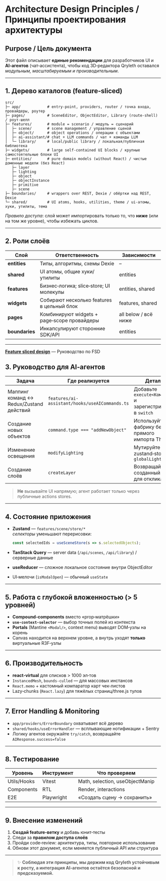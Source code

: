 # Architecture Design Principles / Принципы проектирования архитектуры

## Purpose / Цель документа

Этот файл описывает **единые рекомендации** для разработчиков UI и **AI‑агентов** (чат‑ассистента), чтобы код 3D‑редактора Qryleth оставался _модульным, масштабируемым и производительным_.

---

## 1. Дерево каталогов (feature‑sliced)

```text
src/
├─ app/            # entry‑point, providers, router / точка входа, провайдеры, роутер
├─ pages/          # SceneEditor, ObjectEditor, Library (route‑shell) / роут‑шелл
├─ features/       # module = scenario / модуль = сценарий
│  ├─ scene/       # scene management / управление сценой
│  ├─ object/      # object operations / операции с объектами
│  ├─ ai-assistant/# chat + LLM commands / чат + команды LLM
│  └─ library/     # local/public library / локальная/публичная библиотека
├─ widgets/        # large self-contained UI blocks / крупные самостоятельные блоки UI
├─ entities/       # pure domain models (without React) / чистые доменные модели (без React)
   ├─ layer
   ├─ lighting
   ├─ object
   ├─ objectInstance
   ├─ primitive
   ├─ scene   
├─ boundaries/     # wrappers over REST, Dexie / обёртки над REST, Dexie
└─ shared/         # UI atoms, hooks, utilities, theme / ui‑атомы, хуки, утилиты, тема
```

*Правило доступа*: слой может импортировать только то, что **ниже** (или на том же уровне), чтобы избежать циклов.

---

## 2. Роли слоёв

| Слой   | Ответственность          | Зависимости |
|----------------|-------------------------------------------|----------------------------|
| **entities**   | Типы, алгоритмы, схемы Dexie | – |
| **shared**     | UI атомы, общие хуки/утилиты | entities |
| **features**   | Бизнес‑логика; slice‑store; UI молекулы | entities, shared |
| **widgets**    | Собирают несколько features в цельный блок | features, shared |
| **pages**      | Комбинируют widgets + page‑scope провайдеры | all below / всё ниже |
| **boundaries** | Инкапсулируют сторонние SDK/API | entities |

---
**[Feature sliced design](feature-sliced-design.md)** — Руководство по FSD


## 3. Руководство для AI‑агентов

| Задача | Где реализуется | Детали |
|---------------|---------------------------------------------|------------------|
| Маппинг команд ↔ Redux/Zustand действий | `features/ai-assistant/hooks/useAICommands.ts` | Добавьте `execute<Команда>` и зарегистрируйте в `switch` |
| Создание новых объектов | `command.type === "addNewObject"` | Используйте фабрику без прямого импорта Three.js |
| Изменение освещения | `modifyLighting` | Мутируйте zustand‑store `globalLighting` |
| Создание слоёв | `createLayer` | Возвращайте созданный **Layer** для отклика АИ |


> **Не** вызывайте UI напрямую; агент работает только через публичные actions stores.

---

## 4. Состояние приложения

* **Zustand** — `features/scene/store/*`  
  *селекторы* уменьшают перерисовки:

  ```ts
  const selectedIds = useSceneStore(s => s.selectedObjects);
  ```

* **TanStack Query** — server data (`/api/scenes`, `/api/library`) / серверные данные
* **useReducer** — сложное локальное состояние внутри ObjectEditor
* UI‑мелочи (`isModalOpen`)  — обычный `useState`

---

## 5. Работа с глубокой вложенностью (> 5 уровней)

* **Compound‑components** вместо «prop‑матрёшки» 
* **`use-context-selector`** — выбор точных полей из контекста
* **Portals** (Mantine `<Modal/>`, context menu) выводят DOM‑узлы на корень
* Canvas находится на верхнем уровне, а внутрь уходят **только** виртуальные R3F‑узлы

---

## 6. Производительность

* **react‑virtual** для списков > 1000 эл‑тов
* `InstancedMesh`, `bounds-culled` — для массовых инстансов
* `React.memo` + кастомный компаратор карт чек‑листов
* Lazy‑chunks (`React.lazy`) для тяжёлых страниц/three.js тулов

---

## 7. Error Handling & Monitoring

* `app/providers/ErrorBoundary` охватывает всё дерево
* `shared/hooks/useErrorHandler` — всплывающие нотификации + Sentry
*  Логику агентов окружайте `try/catch`, возвращайте `AIResponse.success=false`

---

## 8. Тестирование

| Уровень | Инструмент | Что проверяем |
|-----------------|-------------------|-------------------------------|
| Utils/Hooks     | Vitest           | Math, selection, useObjectManip |
| Components      | RTL              | Render, interactions |
| E2E             | Playwright       |  «Создать сцену → сохранить» |

---

## 9. Внесение изменений

1. **Создай feature‑ветку** и добавь юнит‑тесты
2. Следи за **правилом доступа слоёв**
3. Пройди code‑review: архитектура, типы, повторное использование
4. Обнови этот документ, если меняется публичный API или структура

---


> ✨ **Соблюдая эти принципы, мы держим код Qryleth устойчивым к росту, а интеграция AI‑агентов остаётся безопасной и предсказуемой.**
